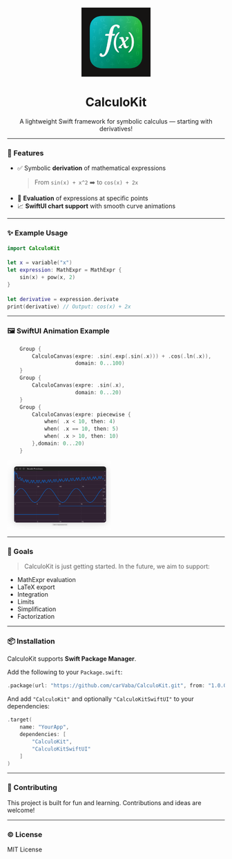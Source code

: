 <p align="center">
  <img src="Logo-CalculoKit.png" width="160" alt="CalculoKit Logo" />
</p>

<h1 align="center">CalculoKit</h1>

<p align="center">
  A lightweight Swift framework for symbolic calculus — starting with derivatives!
</p>

---

### 🚀 Features

- ✅ Symbolic **derivation** of mathematical expressions  
  > From `sin(x) + x^2` ➡️ to `cos(x) + 2x`
- 🧠 **Evaluation** of expressions at specific points
- 📈 **SwiftUI chart support** with smooth curve animations

---

### ✨ Example Usage

```swift
import CalculoKit

let x = variable("x")
let expression: MathExpr = MathExpr {
    sin(x) + pow(x, 2)
}

let derivative = expression.derivate
print(derivative) // Output: cos(x) + 2x
```

---

### 🖼 SwiftUI Animation Example

```swift
    Group {
        CalculoCanvas(expre: .sin(.exp(.sin(.x))) + .cos(.ln(.x)),
                      domain: 0...100)
    }
    Group {
        CalculoCanvas(expre: .sin(.x),
                      domain: 0...20)
    }
    Group {
        CalculoCanvas(expre: piecewise {
            when( .x < 10, then: 4)
            when( .x == 10, then: 5)
            when( .x > 10, then: 10)
        },domain: 0...20)
    }
```

<p>
  <img src="Example-Canvas.png" width="240" height="160" alt="Example Canvas" />
</p>

---

### 🧱 Goals

> CalculoKit is just getting started. In the future, we aim to support:

- MathExpr evaluation
- LaTeX export
- Integration
- Limits
- Simplification
- Factorization

---

### 📦 Installation

CalculoKit supports **Swift Package Manager**.

Add the following to your `Package.swift`:

```swift
.package(url: "https://github.com/carVaba/CalculoKit.git", from: "1.0.0")
```

And add `"CalculoKit"` and optionally `"CalculoKitSwiftUI"` to your dependencies:

```swift
.target(
    name: "YourApp",
    dependencies: [
        "CalculoKit",
        "CalculoKitSwiftUI"
    ]
)
```

---

### 🤝 Contributing

This project is built for fun and learning. Contributions and ideas are welcome!

---

### © License

MIT License
